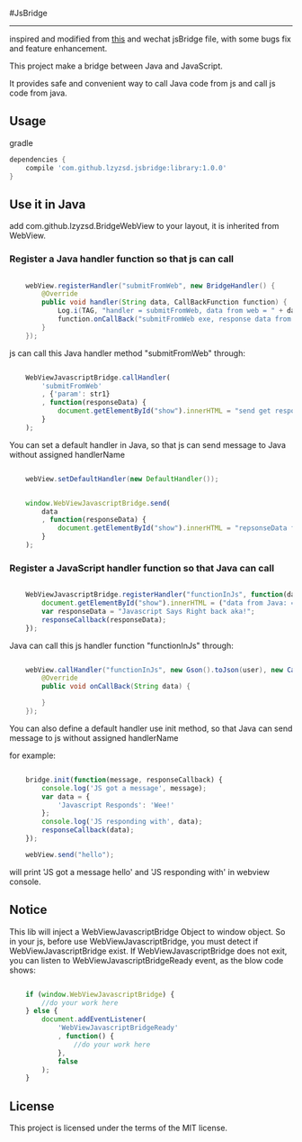 #JsBridge

-----

inspired and modified from [this](https://github.com/jacin1/JsBridge) and wechat jsBridge file, with some bugs fix and feature enhancement.

This project make a bridge between Java and JavaScript.

It provides safe and convenient way to call Java code from js and call js code from java.

## Usage

gradle

```groovy
dependencies {
    compile 'com.github.lzyzsd.jsbridge:library:1.0.0'
}
```

## Use it in Java

add com.github.lzyzsd.BridgeWebView to your layout, it is inherited from WebView.

### Register a Java handler function so that js can call

```java

    webView.registerHandler("submitFromWeb", new BridgeHandler() {
        @Override
        public void handler(String data, CallBackFunction function) {
            Log.i(TAG, "handler = submitFromWeb, data from web = " + data);
            function.onCallBack("submitFromWeb exe, response data from Java");
        }
    });

```

js can call this Java handler method "submitFromWeb" through:

```javascript

    WebViewJavascriptBridge.callHandler(
        'submitFromWeb'
        , {'param': str1}
        , function(responseData) {
            document.getElementById("show").innerHTML = "send get responseData from java, data = " + responseData
        }
    );

```

You can set a default handler in Java, so that js can send message to Java without assigned handlerName

```java

    webView.setDefaultHandler(new DefaultHandler());

```

```javascript

    window.WebViewJavascriptBridge.send(
        data
        , function(responseData) {
            document.getElementById("show").innerHTML = "repsonseData from java, data = " + responseData
        }
    );

```

### Register a JavaScript handler function so that Java can call

```javascript

    WebViewJavascriptBridge.registerHandler("functionInJs", function(data, responseCallback) {
        document.getElementById("show").innerHTML = ("data from Java: = " + data);
        var responseData = "Javascript Says Right back aka!";
        responseCallback(responseData);
    });

```

Java can call this js handler function "functionInJs" through:

```java

    webView.callHandler("functionInJs", new Gson().toJson(user), new CallBackFunction() {
        @Override
        public void onCallBack(String data) {

        }
    });

```
You can also define a default handler use init method, so that Java can send message to js without assigned handlerName

for example:

```javascript

    bridge.init(function(message, responseCallback) {
        console.log('JS got a message', message);
        var data = {
            'Javascript Responds': 'Wee!'
        };
        console.log('JS responding with', data);
        responseCallback(data);
    });

```

```java
    webView.send("hello");
```

will print 'JS got a message hello' and 'JS responding with' in webview console.

## Notice

This lib will inject a WebViewJavascriptBridge Object to window object.
So in your js, before use WebViewJavascriptBridge, you must detect if WebViewJavascriptBridge exist.
If WebViewJavascriptBridge does not exit, you can listen to WebViewJavascriptBridgeReady event, as the blow code shows:

```javascript

    if (window.WebViewJavascriptBridge) {
        //do your work here
    } else {
        document.addEventListener(
            'WebViewJavascriptBridgeReady'
            , function() {
                //do your work here
            },
            false
        );
    }

```

## License

This project is licensed under the terms of the MIT license.